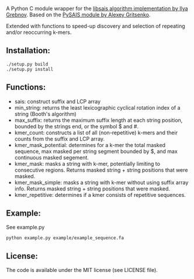 A Python C module wrapper for the [libsais algorithm implementation by Ilya Grebnov](https://github.com/IlyaGrebnov/libsais).
Based on the [PySAIS module by Alexey Gritsenko](https://github.com/AlexeyG/PySAIS).

Extended with functions to speed-up discovery and selection of repeating and/or reoccurring k-mers.



Installation:
---------
```
./setup.py build
./setup.py install

```


Functions:
------------
- sais: construct suffix and LCP array
- min_string: returns the least lexicographic cyclical rotation index of a string (Booth's algorithm)
- max_suffix: returns the maximum suffix length at each string position, bounded by the strings end, or the symbol $ and #. 
- kmer_count: constructs a list of all (non-repetitive) k-mers and their counts from the suffix and LCP array.
- kmer_mask_potential: determines for a k-mer the total masked sequence, max masked per string segment bounded by $, and max continuous masked segement.
- kmer_mask: masks a string with k-mer, potentially limiting to consecutive regions. Returns masked string + string positions that were masked.
- kmer_mask_simple: masks a string with k-mer without using suffix array info. Returns masked string + string positions that were masked. 
- kmer_repetitive: determines if a kmer consists of repetitive sequences. 


Example:
------------
See example.py

```
python example.py example/example_sequence.fa
```

License:
---------
The code is available under the MIT license (see LICENSE file).

